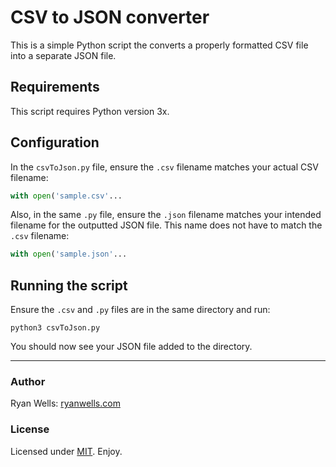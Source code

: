 # CSV to JSON converter

This is a simple Python script the converts a properly formatted CSV file into a separate JSON file. 

## Requirements

This script requires Python version 3x. 

## Configuration 

In the `csvToJson.py` file, ensure the `.csv` filename matches your actual CSV filename:

```Python
with open('sample.csv'...
```

Also, in the same `.py` file, ensure the `.json` filename matches your intended filename for the outputted JSON file. This name does not have to match the `.csv` filename:

```Python
with open('sample.json'...
```
## Running the script 

Ensure the `.csv` and `.py` files are in the same directory and run:

```ssh
python3 csvToJson.py
```
You should now see your JSON file added to the directory. 

***

### Author

Ryan Wells: [ryanwells.com][website]

### License

Licensed under [MIT][mit]. Enjoy.

[website]: http://ryanwells.com
[mit]: http://www.opensource.org/licenses/mit-license.php